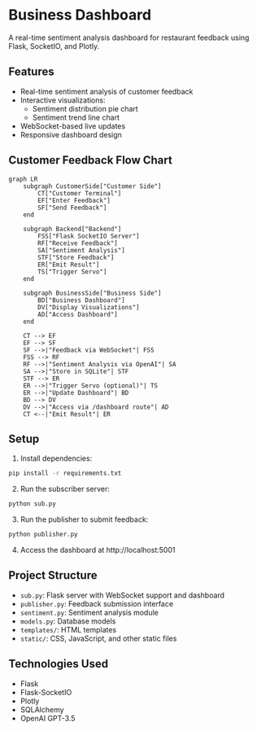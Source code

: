 # Business Dashboard

A real-time sentiment analysis dashboard for restaurant feedback using Flask, SocketIO, and Plotly.

## Features

- Real-time sentiment analysis of customer feedback
- Interactive visualizations:
  - Sentiment distribution pie chart
  - Sentiment trend line chart
- WebSocket-based live updates
- Responsive dashboard design

## Customer Feedback Flow Chart

```mermaid
graph LR
    subgraph CustomerSide["Customer Side"]
        CT["Customer Terminal"]
        EF["Enter Feedback"]
        SF["Send Feedback"]
    end

    subgraph Backend["Backend"]
        FSS["Flask SocketIO Server"]
        RF["Receive Feedback"]
        SA["Sentiment Analysis"]
        STF["Store Feedback"]
        ER["Emit Result"]
        TS["Trigger Servo"]
    end

    subgraph BusinessSide["Business Side"]
        BD["Business Dashboard"]
        DV["Display Visualizations"]
        AD["Access Dashboard"]
    end

    CT --> EF
    EF --> SF
    SF -->|"Feedback via WebSocket"| FSS
    FSS --> RF
    RF -->|"Sentiment Analysis via OpenAI"| SA
    SA -->|"Store in SQLite"| STF
    STF --> ER
    ER -->|"Trigger Servo (optional)"| TS
    ER -->|"Update Dashboard"| BD
    BD --> DV
    DV -->|"Access via /dashboard route"| AD
    CT <--|"Emit Result"| ER
```

## Setup

1. Install dependencies:
```bash
pip install -r requirements.txt
```

2. Run the subscriber server:
```bash
python sub.py
```

3. Run the publisher to submit feedback:
```bash
python publisher.py
```

4. Access the dashboard at http://localhost:5001

## Project Structure

- `sub.py`: Flask server with WebSocket support and dashboard
- `publisher.py`: Feedback submission interface
- `sentiment.py`: Sentiment analysis module
- `models.py`: Database models
- `templates/`: HTML templates
- `static/`: CSS, JavaScript, and other static files

## Technologies Used

- Flask
- Flask-SocketIO
- Plotly
- SQLAlchemy
- OpenAI GPT-3.5 